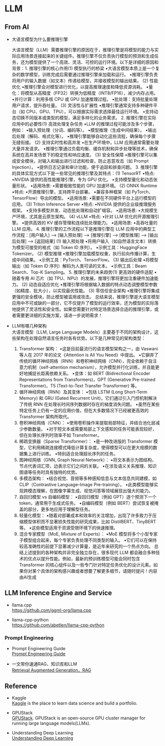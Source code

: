 # LLM

## From AI
+ 大语言模型为什么要推理引擎  

    大语言模型（LLM）需要推理引擎的原因在于，推理引擎是将模型的能力与实际应用场景连接起来的关键组件。推理引擎不仅负责执行模型的预测和生成任务，还为模型提供了一个高效、灵活、可控的运行环境。以下是详细的原因和背景：1. 推理引擎的核心作用(1) 模型执行的桥梁
    •大语言模型本质上是一个复杂的数学模型，训练完成后需要通过推理引擎来加载和运行。
    •推理引擎负责将用户的输入数据（如文本）传递给模型，并接收模型的输出结果。
    (2) 性能优化
    •推理引擎会对模型进行优化，以提高推理速度和降低资源消耗。 
    •量化：将模型从高精度（FP32）转换为低精度（INT8/FP16），减少内存占用。
    •并行计算：利用多核 CPU 或 GPU 加速推理过程。
    •批处理：支持批量处理用户请求，提升吞吐量。
    (3) 灵活性与扩展性
    •推理引擎通常支持多种硬件平台（如 CPU、GPU、TPU），可以根据实际需求选择最佳运行环境。
    •支持动态切换不同版本或类型的模型，满足多样化的业务需求。
    2. 推理引擎在实际应用中的必要性(1) 高效处理复杂任务
    •LLM 的推理过程可能涉及多个步骤，例如： 
    •输入预处理（分词、编码等）。
    •模型推理（生成中间结果）。
    •输出后处理（解码、格式化等）。
    •推理引擎能够自动化这些流程，确保每个步骤无缝衔接。
    (2) 支持实时性和高并发
    •在生产环境中，LLM 应用通常需要处理大量并发请求。
    •推理引擎通过负载均衡、缓存机制和异步处理等技术，确保系统在高并发场景下的稳定性和响应速度。
    (3) 安全性保障
    •推理引擎可以集成安全模块，对输入和输出进行过滤和检查，防止恶意攻击（如 Prompt Injection）。
    •提供日志记录和审计功能，便于追踪和排查问题。
    3. 推理引擎的具体实现方式以下是一些常见的推理引擎及其特点：(1) TensorRT
    •特点: 
    •NVIDIA 提供的高性能推理引擎，专为 GPU 优化。
    •支持模型量化和动态张量形状。
    •适用场景: 
    •需要极致性能的 GPU 加速环境。
    (2) ONNX Runtime
    •特点: 
    •开源推理引擎，支持跨平台部署。
    •兼容多种框架（如 PyTorch、TensorFlow）导出的模型。
    •适用场景: 
    •需要在不同硬件平台上运行模型的应用。
    (3) Triton Inference Server
    •特点: 
    •NVIDIA 提供的企业级推理服务框架。
    •支持多模型并发、动态批处理和自动扩缩容。
    •适用场景: 
    •大规模生产环境，尤其是云原生架构。
    (4) vLLM
    •特点: 
    •针对 LLM 优化的开源推理引擎。
    •提供高效的 KV 缓存管理和连续批处理能力。
    •适用场景: 
    •高吞吐量的 LLM 应用。
    4. 推理引擎的工作流程以下是推理引擎在 LLM 应用中的典型工作流程：[用户输入] --> [输入预处理] --> [推理引擎] --> [模型推理] --> [输出后处理] --> [返回结果]
    (1) 输入预处理
    •将用户输入（如自然语言文本）转换为模型可接受的格式（如 Token ID 序列）。
    •示例工具：HuggingFace Tokenizer。
    (2) 模型推理
    •推理引擎加载模型权重，执行前向传播计算，生成中间结果。
    •示例工具：PyTorch、TensorFlow。
    (3) 输出后处理
    •将模型输出（如 Token ID 序列）解码为人类可读的文本。
    •示例工具：Beam Search、Top-K Sampling。
    5. 推理引擎的未来趋势(1) 更高效的硬件适配
    •随着专用 AI 芯片（如 TPU、NPU）的发展，推理引擎将更加注重硬件加速能力。
    (2) 动态自适应优化
    •推理引擎将根据输入数据的特点动态调整模型参数（如精度、批大小），以实现最优性能。
    (3) 零信任安全架构
    •推理引擎将集成更强的安全模块，防止模型被滥用或攻击。
    总结来说，推理引擎是大语言模型应用中不可或缺的一部分，它不仅提升了模型的运行效率，还为模型的实际落地提供了灵活性和安全性。如果您需要针对特定场景选择合适的推理引擎，或者需要更详细的实施方案，请进一步说明需求！


+ LLM有哪几种架构  
    大语言模型（LLM, Large Language Models）主要基于不同的架构设计，这些架构在处理自然语言任务时各有优势。以下是几种常见的架构类型：
    1. Transformer 架构：
    •这是目前最流行的语言模型架构之一，由 Vaswani 等人在 2017 年的论文《Attention is All You Need》中提出。
    •它摒弃了传统的循环神经网络（RNN）和卷积神经网络（CNN），完全依赖于自注意力机制（self-attention mechanism），允许模型并行化训练，并且能更好地捕捉长距离依赖关系。
    •变体：如 BERT (Bidirectional Encoder Representations from Transformers)，GPT (Generative Pre-trained Transformer)，T5 (Text-to-Text Transfer Transformer) 等。
    2. 循环神经网络（RNN）及其变体：
    •包括 LSTM (Long Short-Term Memory) 和 GRU (Gated Recurrent Unit)，它们通过引入门控机制解决了传统 RNN 在处理长时间序列数据时存在的梯度消失问题。
    •虽然在某些特定任务上仍有一定的应用价值，但在大多数情况下已经被更高效的 Transformer 架构所取代。
    3. 卷积神经网络（CNN）：
    •使用卷积操作来提取局部特征，并结合池化层减少参数数量。
    •对于短文本或需要局部上下文感知的任务可能表现较好，但在处理长序列时效率不如 Transformer。
    4. 稀疏变换器（Sparse Transformer）：
    •是一种改进版的 Transformer 模型，它利用稀疏连接模式降低计算复杂度，使得模型可以在更大规模的数据集上进行训练。
    •特别适合处理超长序列的任务。
    5. 图神经网络（GNN, Graph Neural Network）：
    •将文本表示为图结构，节点代表词汇项，边表示它们之间的关联。
    •在涉及语义关系推理、知识图谱等任务时具有独特的优势。
    6. 多模态架构：
    •结合视觉、音频等多种感知信息与文本信息共同建模，如 CLIP（Contrastive Language–Image Pre-training）。
    •此类模型能够实现跨模态理解，在图像字幕生成、视觉问答等领域展现出强大的能力。
    7. 自回归模型 vs 自编码模型：
    •自回归模型（例如 GPT）逐个预测下一个 token，通常用于生成式任务。
    •自编码模型（例如 BERT）尝试恢复被掩盖的部分，更多地应用于理解型任务。
    8. 轻量化模型：
    •随着对部署成本和效率的关注增加，出现了许多致力于压缩模型体积而不显著损失性能的研究成果，比如 DistilBERT、TinyBERT 等。
    •这些模型适用于资源受限环境下的快速推理。
    9. 混合专家模型（MoE, Mixture of Experts）：
    •MoE 模型将多个小型专家子模型组合起来，每个专家负责处理不同类型的输入。
    •它们可以在保持较高准确性的前提下显著减少计算量，是近年来研究的一个热点方向。
    总结上述提到的各种架构并非完全独立存在，很多现代 LLM 都会融合多种技术的优点以提升性能。例如，最新的预训练模型可能会同时包含 Transformer 的核心组件以及一些专门针对特定任务优化的设计元素。如果你对某个具体的架构感兴趣或者想要了解更多细节，请随时提问！内容由AI生成


## LLM Inference Engine and Service
+ llama.cpp  
    https://github.com/ggml-org/llama.cpp  

+ llama-cpp-python  
    https://github.com/abetlen/llama-cpp-python  


### Prompt Engineering  
+ Prompt Engineering Guide  
    [Prompt Engineering Guide](https://www.promptingguide.ai/)  

+ 一文带你速通RAG、知识库和LLM  
    [Retrieval Augmented Generation，RAG](https://zhuanlan.zhihu.com/p/700166877)  

## Reference
+ Kaggle  
    [Kaggle](https://www.kaggle.com/) is the place to learn data science and build a portfolio.  

+ GPUStack  
    [GPUStack](https://docs.gpustack.ai/overview/). GPUStack is an open-source GPU cluster manager for running large language models(LLMs).  

+ Understanding Deep Learning  
    [Understanding Deep Learning](https://udlbook.github.io/udlbook/)  